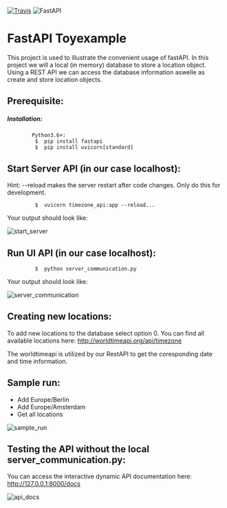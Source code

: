 [![Travis](https://img.shields.io/badge/language-Python-red.svg)]()
![FastAPI](https://img.shields.io/badge/FastAPI-005571?style=for-the-badge&logo=fastapi)


# FastAPI Toyexample
This project is used to illustrate the convenient usage of fastAPI. In this project we will a local (in memory) database to store a location object.
Using a REST API we can access the database information aswelle as create and store location objects.

## Prerequisite:
##### Installation:
```
        Python3.6+:
         $  pip install fastapi
         $  pip install uvicorn[standard]
```
     
## Start Server API (in our case localhost):
Hint: --reload makes the server restart after code changes. Only do this for development.
```
         $  uvicorn timezone_api:app --reload...
```
Your output should look like:

![start_server](https://user-images.githubusercontent.com/32487291/127780680-177ca54f-5d4d-4319-af5e-7b3fa90ab48e.png)

## Run UI API (in our case localhost):
```
         $  python server_communication.py
```
Your output should look like:

![server_communication](https://user-images.githubusercontent.com/32487291/127780664-b4bc0f68-6bed-477e-8a94-bc1b9b459e29.png)

## Creating new locations:
To add new locations to the database select option 0.
You can find all available locations here: http://worldtimeapi.org/api/timezone

The worldtimeapi is utilized by our RestAPI to get the coresponding date and time information.

## Sample run:
- Add Europe/Berlin
- Add Europe/Amsterdam
- Get all locations

![sample_run](https://user-images.githubusercontent.com/32487291/127781009-97038b49-38c8-4983-a270-52a5cd792851.png)

## Testing the API without the local server_communication.py:
You can access the interactive dynamic API documentation here: http://127.0.0.1:8000/docs

![api_docs](https://user-images.githubusercontent.com/32487291/127780858-95a73dc1-a321-4c11-976f-8470bef9628b.png)




